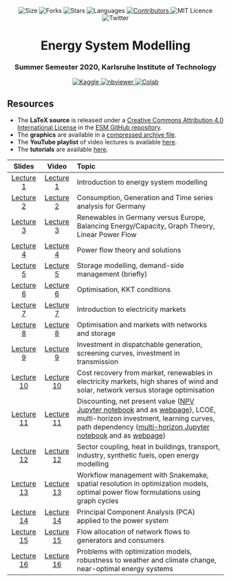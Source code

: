 <!-- Meta-Badges -->
</p>

<p align="center">
    <img alt="Size" src="https://img.shields.io/github/repo-size/pitmonticone/EnergySystemModelling">
  </a>
  <img alt="Forks" src="https://img.shields.io/github/forks/pitmonticone/EnergySystemModelling">
  </a>
  <img alt="Stars" src="https://img.shields.io/github/stars/pitmonticone/EnergySystemModelling">
  </a>
  <img alt="Languages" src="https://img.shields.io/github/languages/count/pitmonticone/EnergySystemModelling">
  </a>
  <a href="https://github.com/pitmonticone/EnergySystemModelling/graphs/contributors">
    <img alt="Contributors" src="https://img.shields.io/github/contributors/pitmonticone/EnergySystemModelling">
  </a>
  <img alt="MIT Licence" src="https://img.shields.io/github/license/pitmonticone/EnergySystemModelling">
  </a>
  <img alt="Twitter" src="https://img.shields.io/twitter/url?url=https%3A%2F%2Fgithub.com%2Fpitmonticone%2FEnergySystemModelling"
  </a>
  
</p>

<!-- Title -->
<h1 align="center">
  Energy System Modelling 
</h1>

<!-- Subtitle -->
<h3 align="center">
  Summer Semester 2020, Karlsruhe Institute of Technology
</h3>

<!-- Badges -->
</p>

<p align="center">
  <a href="https://www.kaggle.com">
    <img alt="Kaggle" src="https://kaggle.com/static/images/open-in-kaggle.svg">
  </a>
  <a href="https://nbviewer.jupyter.org/github/pitmonticone/EnergySystemModelling">
    <img alt="nbviewer" src="https://github.com/jupyter/design/blob/master/logos/Badges/nbviewer_badge.svg">
  </a>
  <a href="https://colab.research.google.com/github/pitmonticone/EnergySystemModelling/blob/master">
    <img alt="Colab" src="https://colab.research.google.com/assets/colab-badge.svg">
  </a>
  
</p>

## Resources 

* The **LaTeX source** is released under a [Creative Commons Attribution 4.0 International License](http://creativecommons.org/licenses/by/4.0/) in the [ESM GitHub repository](https://github.com/nworbmot/esm-lectures).  
* The **graphics** are available in a [compressed archive file](https://nworbmot.org/courses/esm-2020/lectures/graphics.tar.gz).
* The **YouTube playlist** of video lectures is available [here](https://www.youtube.com/playlist?list=PL0hc3uclokfB-3_iijXyrdhc8R88jQCkd).
* The **tutorials** are available [here](https://github.com/pitmonticone/EnergySystemModelling/Tutorials).


| Slides | Video | Topic
| :-------------: | :-------------: |  :------------- | 
| [Lecture  1](https://nworbmot.org/courses/esm-2020/lectures/esm-lecture-1.pdf)  | [Lecture 1](https://youtu.be/TmDWflp8v2A) | Introduction to energy system modelling |
| [Lecture 2](https://nworbmot.org/courses/esm-2020/lectures/esm-lecture-2.pdf)   | [Lecture 2](https://youtu.be/Xs47Y9ELyAI) | Consumption, Generation and Time series analysis for Germany | 
[Lecture 3](https://nworbmot.org/courses/esm-2020/lectures/esm-lecture-3.pdf)   | [Lecture 3](https://youtu.be/9dDe31YKTzI) | Renewables in Germany versus Europe, Balancing Energy/Capacity, Graph Theory, Linear Power Flow |
| [Lecture 4](https://nworbmot.org/courses/esm-2020/lectures/esm-lecture-4.pdf)   | [Lecture 4](https://youtu.be/mtSvIszwu6s) | Power flow theory and solutions |
| [Lecture 5](https://nworbmot.org/courses/esm-2020/lectures/esm-lecture-5.pdf)   | [Lecture 5](https://youtu.be/4rEXW2gTXx8) | Storage modelling, demand-side management (briefly) |
| [Lecture 6](https://nworbmot.org/courses/esm-2020/lectures/esm-lecture-6.pdf)   | [Lecture 6](https://youtu.be/HfJFxyJqUp4) | Optimisation, KKT conditions |
| [Lecture 7](https://nworbmot.org/courses/esm-2020/lectures/esm-lecture-7.pdf)   | [Lecture 7](https://youtu.be/_e0-Y04mIK8) | Introduction to electricity markets |
| [Lecture 8](https://nworbmot.org/courses/esm-2020/lectures/esm-lecture-8.pdf)   | [Lecture 8](https://youtu.be/BxBgV2Mpqls) | Optimisation and markets with networks and storage |
| [Lecture 9](https://nworbmot.org/courses/esm-2020/lectures/esm-lecture-9.pdf)   | [Lecture 9](https://youtu.be/rWWuyRPjy1Y) | Investment in dispatchable generation, screening curves, investment in transmission |
| [Lecture 10](https://nworbmot.org/courses/esm-2020/lectures/esm-lecture-10.pdf)  | [Lecture 10](https://youtu.be/ionMeojBkp0) | Cost recovery from market, renewables in electricity markets, high shares of wind and solar, network versus storage optimisation |
| [Lecture 11](https://nworbmot.org/courses/esm-2020/lectures/esm-lecture-11.pdf)  | [Lecture 11](https://youtu.be/r_NaWRFyGs8) | Discounting, net present value ([NPV Jupyter notebook](https://nworbmot.org/courses/esm-2020/lectures/notebooks/NPV_examples.ipynb) and as [webpage](https://nworbmot.org/courses/esm-2020/lectures/notebooks/NPV_examples.html)), LCOE, multi-horizon investment, learning curves, path dependency ([multi-horizon Jupyter notebook](https://nworbmot.org/courses/esm-2020/lectures/notebooks/dynamic_investment.ipynb) and as [webpage](https://nworbmot.org/courses/esm-2020/lectures/notebooks/dynamic_investment.html)) |
| [Lecture 12](https://nworbmot.org/courses/esm-2020/lectures/esm-lecture-12.pdf)  | [Lecture 12](https://youtu.be/1ZSIUOnRlm4) | Sector coupling, heat in buildings, transport, industry, synthetic fuels, open energy modelling |
| [Lecture 13](https://nworbmot.org/courses/esm-2020/lectures/esm-lecture-13.pdf)  | [Lecture 13](https://youtu.be/1WU11bcaILk) | Workflow management with Snakemake, spatial resolution in optimization models, optimal power flow formulations using graph cycles |
| [Lecture 14](https://nworbmot.org/courses/esm-2020/lectures/esm-lecture-14.pdf)  | [Lecture 14](https://youtu.be/Hh2ed3wY_bk) | Principal Component Analysis (PCA) applied to the power system |
| [Lecture 15](https://nworbmot.org/courses/esm-2020/lectures/esm-lecture-15.pdf)  | [Lecture 15](https://youtu.be/p_tFZwahLEw) | Flow allocation of network flows to generators and consumers |
| [Lecture 16](https://nworbmot.org/courses/esm-2020/lectures/esm-lecture-16.pdf)  | [Lecture 16](https://youtu.be/Tt0qOhX0ZLI) | Problems with optimization models, robustness to weather and climate change, near-optimal energy systems |

